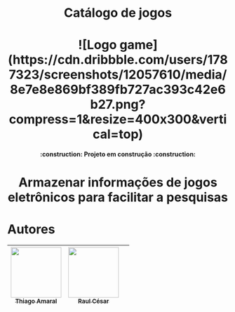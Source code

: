 <h1 align="center"> Catálogo de jogos </h1>

<h1 align="center"> 
    ![Logo game](https://cdn.dribbble.com/users/1787323/screenshots/12057610/media/8e7e8e869bf389fb727ac393c42e6b27.png?compress=1&resize=400x300&vertical=top)
</h1>

<h4 align="center"> 
    :construction:  Projeto em construção  :construction:
</h4>

<h1 align="center"> Armazenar informações de jogos eletrônicos para facilitar a pesquisas </h1>  


# Autores

| [<img src="https://avatars.githubusercontent.com/u/92883620?v=4" width=115><br><sub>Thiago Amaral</sub>](https://github.com/RaulCsar) |  [<img src="https://avatars.githubusercontent.com/u/118937046?v=4" width=115><br><sub>Raul César</sub>](https://github.com/RaulCsar) |  |
| :---: | :---: | :---: |




